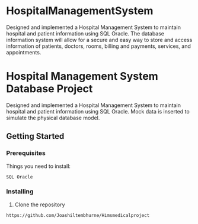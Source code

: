 
# HospitalManagementSystem
Designed and implemented a Hospital Management System to maintain hospital and patient information using SQL Oracle. The database information system will allow for a secure and easy way to store and access information of patients, doctors, rooms, billing and payments, services, and appointments.
# Hospital Management System Database Project
Designed and implemented a Hospital Management System to maintain hospital and patient information using SQL Oracle. Mock data is inserted to simulate the physical database model. 
## Getting Started
### Prerequisites
Things you need to install:
```
SQL Oracle
```
### Installing
1. Clone the repository
```
https://github.com/Joashiltembhurne/Himsmedicalproject

